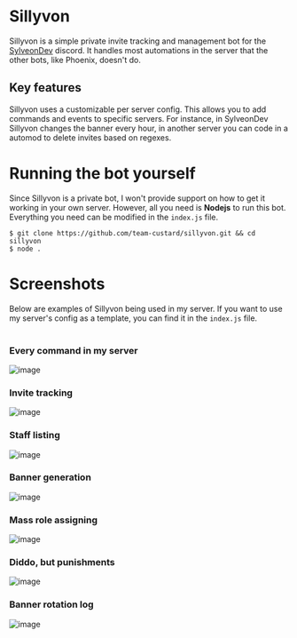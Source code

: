 # Sillyvon
Sillyvon is a simple private invite tracking and management bot for the [SylveonDev](https://discord.gg/sylveondev) discord. It handles most automations in the server that the other bots, like Phoenix, doesn't do.

## Key features
Sillyvon uses a customizable per server config. This allows you to add commands and events to specific servers. For instance, in SylveonDev Sillyvon changes the banner every hour, in another server you can code in a automod to delete invites based on regexes.

# Running the bot yourself
Since Sillyvon is a private bot, I won't provide support on how to get it working in your own server. However, all you need is **Nodejs** to run this bot. Everything you need can be modified in the `index.js` file.
```
$ git clone https://github.com/team-custard/sillyvon.git && cd sillyvon
$ node .
```

# Screenshots
Below are examples of Sillyvon being used in my server. If you want to use my server's config as a template, you can find it in the `index.js` file.<br><br>
### Every command in my server<br>
![image](https://github.com/user-attachments/assets/4d396bd1-aa61-4524-97bc-4bbc118be46a)
### Invite tracking<br>
![image](https://github.com/user-attachments/assets/789846a7-a52d-4c9e-a8d0-cd41241953ac)
### Staff listing<br>
![image](https://github.com/user-attachments/assets/95a17d91-f619-4f61-9122-94494d210b62)
### Banner generation<br>
![image](https://github.com/user-attachments/assets/1e44bc2b-0fcd-4254-9898-5ed4267fc21d)
### Mass role assigning<br>
![image](https://github.com/user-attachments/assets/92deb4b3-78e6-47e8-b365-83676488a69c)
### Diddo, but punishments<br>
![image](https://github.com/user-attachments/assets/8a4cea0c-b69b-4bd6-8098-744a036fab1a)
### Banner rotation log<br>
![image](https://github.com/user-attachments/assets/d1ab73ec-fb78-41c4-ae14-979e0ac9404c)
